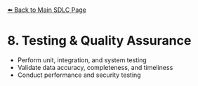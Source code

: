 [⬅️ Back to Main SDLC Page](00_data_platform_sdlc.md)

# 8. Testing & Quality Assurance
- Perform unit, integration, and system testing
- Validate data accuracy, completeness, and timeliness
- Conduct performance and security testing